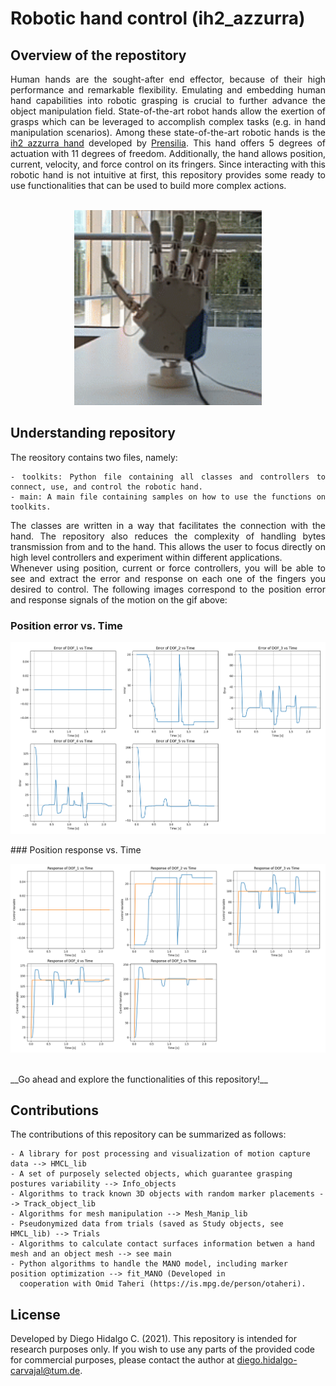 # Robotic hand control (ih2_azzurra)

## Overview of the repostitory
<div align="justify">
Human hands are the sought-after end effector, because of their high performance and remarkable flexibility. Emulating and embedding human hand capabilities into robotic grasping is crucial to further advance the object manipulation field. State-of-the-art robot hands allow the exertion of grasps which can be leveraged to accomplish complex tasks (e.g. in hand manipulation scenarios). Among these state-of-the-art robotic hands is the <a href="https://www.prensilia.com/ih2-azzurra-hand/">ih2 azzurra hand</a> developed by <a href="https://www.prensilia.com/">Prensilia</a>. This hand offers 5 degrees of actuation with 11 degrees of freedom. Additionally, the hand allows position, current, velocity, and force control on its fringers. Since interacting with this robotic hand is not intuitive at first, this repository provides some ready to use functionalities that can be used to build more complex actions.   
<br />
<br /> 
<p align="center">
   <img src="/Visualizations/gif_azzurra.gif" width="300" />
</p>
   
## Understanding repository

The reository contains two files, namely:
```
- toolkits: Python file containing all classes and controllers to connect, use, and control the robotic hand.
- main: A main file containing samples on how to use the functions on toolkits.
```
The classes are written in a way that facilitates the connection with the hand. The repository also reduces the complexity of handling bytes transmission from and to the hand. This allows the user to focus directly on high level controllers and experiment within different applications.
<br />
Whenever using position, current or force controllers, you will be able to see and extract the error and response on each one of the fingers you desired to control. The following images correspond to the position error and response signals of the motion on the gif above:
<br />
### Position error vs. Time
<p align="center">
   <img src="/Visualizations/Error_response.png" width="750" />
</p>
### Position response vs. Time
<p align="center">
   <img src="/Visualizations/Response_response.png" width="750" />
</p>
<br />
__Go ahead and explore the functionalities of this repository!__
<br />

</div>

## Contributions

The contributions of this repository can be summarized as follows:

```
- A library for post processing and visualization of motion capture data --> HMCL_lib
- A set of purposely selected objects, which guarantee grasping postures variability --> Info_objects
- Algorithms to track known 3D objects with random marker placements --> Track_object_lib
- Algorithms for mesh manipulation --> Mesh_Manip_lib
- Pseudonymized data from trials (saved as Study objects, see HMCL_lib) --> Trials
- Algorithms to calculate contact surfaces information betwen a hand mesh and an object mesh --> see main
- Python algorithms to handle the MANO model, including marker position optimization --> fit_MANO (Developed in 
  cooperation with Omid Taheri (https://is.mpg.de/person/otaheri).
```

## License

Developed by Diego Hidalgo C. (2021). This repository is intended for research purposes only. If you wish to use any parts of the provided code for commercial purposes, please contact the author at diego.hidalgo-carvajal@tum.de.
